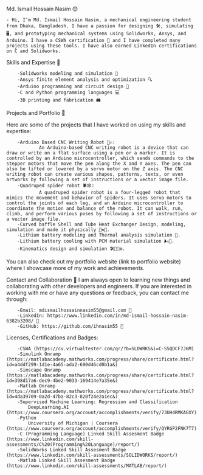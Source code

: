Md. Ismail Hossain Nasim 😊

    - Hi, I’m Md. Ismail Hossain Nasim, a mechanical engineering student from Dhaka, Bangladesh. I have a passion for designing 🛠️, simulating 🖥️, and prototyping mechanical systems using Solidworks, Ansys, and Arduino. I have a CSWA certification 🏅 and I have completed many projects using these tools. I have also earned LinkedIn certifications on C and Solidworks.

Skills and Expertise 💪

        -Solidworks modeling and simulation 📐
        -Ansys finite element analysis and optimization 🔍
        -Arduino programming and circuit design 🔌
        -C and Python programming languages 💻
        -3D printing and fabrication 🖨️
        
Projects and Portfolio 📁 

Here are some of the projects that I have worked on using my skills and expertise:
    
        -Arduino Based CNC Writing Robot 🤖✍:
                An Arduino-based CNC writing robot is a device that can draw or write on a flat surface using a pen or a marker. It is controlled by an Arduino microcontroller, which sends commands to the stepper motors that move the pen along the X and Y axes. The pen can also be lifted or lowered by a servo motor on the Z axis. The CNC writing robot can create various shapes, patterns, texts, or even artworks by following a set of instructions or a vector image file.
        -Quadruped spider robot 🕷🕸: 
                A quadruped spider robot is a four-legged robot that mimics the movement and behavior of spiders. It uses servo motors to control the joints of each leg, and an Arduino microcontroller to coordinate the motion and balance of the robot. It can walk, run, climb, and perform various poses by following a set of instructions or a vector image file.
        -Curved baffle Shell and Tube Heat Exchanger Design, modeling, simulation and made it physically 🥵⇆🥶.
        -Lithium battery modeling and Thermal analysis simulation 🔋.
        -Lithium battery cooling with PCM material simulation 🌬🔋.
        -Kinematics design and simulation 🛠🔧🔩⚙.
You can also check out my portfolio website (link to portfolio website) where I showcase more of my work and achievements.

Contact and Collaboration 🤝 
    I am always open to learning new things and collaborating with other developers and engineers. If you are interested in working with me or have any questions or feedback, you can contact me through:

        -Email: mdismailhossainnasim55@gmail.com 📧
        -LinkedIn: https://www.linkedin.com/in/md-ismail-hossain-nasim-6382b3208/ 🔗
        -GitHub: https://github.com/ihnasim55 🔗

Licenses, Certifications and Badges:

        -CSWA (https://cv.virtualtester.com/qr/?b=SLDWRKS&i=C-S5QDCF7J6M)
        -Simulink Onramp (https://matlabacademy.mathworks.com/progress/share/certificate.html?id=a4ddf299-1d1e-4a65-ada2-690d46cd0b1a&)
        -Simscape Onramp (https://matlabacademy.mathworks.com/progress/share/certificate.html?id=398d17a6-dec9-4be2-9033-169414e7a35e&)
        -Matlab Onramp (https://matlabacademy.mathworks.com/progress/share/certificate.html?id=4da39709-0a2d-47ba-82c3-820f24e2a1ec&)
        -Supervised Machine Learning: Regression and Classification
            DeepLearning.AI (https://www.coursera.org/account/accomplishments/verify/73UH4RMKAGXY)
        -Python 
            University of Michigan | Coursera (https://www.coursera.org/account/accomplishments/verify/QYRGP2FNK7T7)
        -C (Programming Language) Linked Skill Assesment Badge (https://www.linkedin.com/skill-assessments/C%20(Programming%20Language)/report/)
        -SolidWorks Linked Skill Assesment Badge (https://www.linkedin.com/skill-assessments/SOLIDWORKS/report/)
        -Matlab Linked Skill Assesment Badge (https://www.linkedin.com/skill-assessments/MATLAB/report/)
<!---
ihnasim55/ihnasim55 is a ✨ special ✨ repository because its `README.md` (this file) appears on your GitHub profile.
You can click the Preview link to take a look at your changes.
--->
